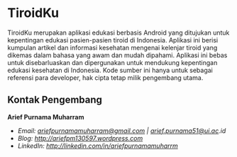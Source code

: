 # TiroidKu
TiroidKu merupakan aplikasi edukasi berbasis Android yang ditujukan untuk kepentingan edukasi pasien-pasien tiroid di Indonesia. Aplikasi ini berisi kumpulan artikel dan informasi kesehatan mengenai kelenjar tiroid yang dikemas dalam bahasa yang awam dan mudah dipahami. Aplikasi ini bebas untuk disebarluaskan dan dipergunakan untuk mendukung kepentingan edukasi kesehatan di Indonesia. Kode sumber ini hanya untuk sebagai referensi para developer, hak cipta tetap milik pengembang utama.

## Kontak Pengembang
**Arief Purnama Muharram**
- _Email: ariefpurnamamuharram@gmail.com | arief.purnama51@ui.ac.id_
- _Blog: http://ariefpm130597.wordpress.com_
- _LinkedIn: http://linkedin.com/in/ariefpurnamamuharrm_
